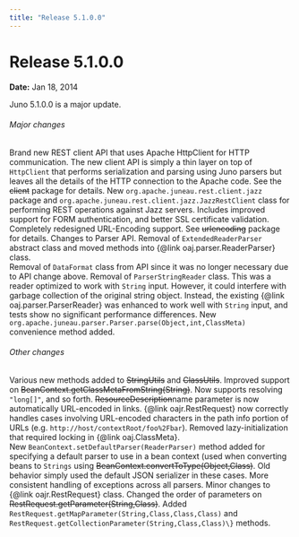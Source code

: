 ```yaml
---
title: "Release 5.1.0.0"
---
```


# Release 5.1.0.0

**Date:** Jan 18, 2014

Juno 5.1.0.0 is a major update.
###### Major changes
Brand new REST client API that uses Apache HttpClient for HTTP communication.
The new client API is simply a thin layer on top of `HttpClient` that performs 
serialization and parsing using Juno parsers but leaves all the details of the HTTP connection
to the Apache code. 
See the ~~client~~ package for details.
New `org.apache.juneau.rest.client.jazz` package and `org.apache.juneau.rest.client.jazz.JazzRestClient` class
for performing REST operations against Jazz servers.
Includes improved support for FORM authentication, and better SSL certificate validation.
Completely redesigned URL-Encoding support.
See ~~urlencoding~~ package for details. 
Changes to Parser API.
Removal of `ExtendedReaderParser` abstract class and moved methods into 
\{@link oaj.parser.ReaderParser\} class.  
Removal of `DataFormat` class from API since it was no longer necessary
due to API change above.
Removal of `ParserStringReader` class.
This was a reader optimized to work with `String` input.
However, it could interfere with garbage collection of the original string object.
Instead, the existing \{@link oaj.parser.ParserReader\} was enhanced to work
well with `String` input, and tests show no significant performance differences.
New `org.apache.juneau.parser.Parser.parse(Object,int,ClassMeta)` convenience method added.
###### Other changes
Various new methods added to ~~StringUtils~~ and ~~ClassUtils~~.
Improved support on ~~BeanContext.getClassMetaFromString(String)~~.
Now supports resolving `"long[]"`, and so forth.
~~ResourceDescription~~name parameter is now automatically URL-encoded in links.
\{@link oajr.RestRequest\} now correctly handles cases involving URL-encoded characters in the 
path info portion of URLs (e.g. `http://host/contextRoot/foo%2Fbar`).
Removed lazy-initialization that required locking in \{@link oaj.ClassMeta\}.  
New `BeanContext.setDefaultParser(ReaderParser)` method added for specifying 
a default parser to use in a bean context (used when converting beans to `Strings` using 
~~BeanContext.convertToType(Object,Class)~~.
Old behavior simply used the default JSON serializer in these cases.
More consistent handling of exceptions across all parsers.
Minor changes to \{@link oajr.RestRequest\} class.
Changed the order of parameters on ~~RestRequest.getParameter(String,Class)~~.
Added `RestRequest.getMapParameter(String,Class,Class,Class)` and 
`RestRequest.getCollectionParameter(String,Class,Class)\}` methods.